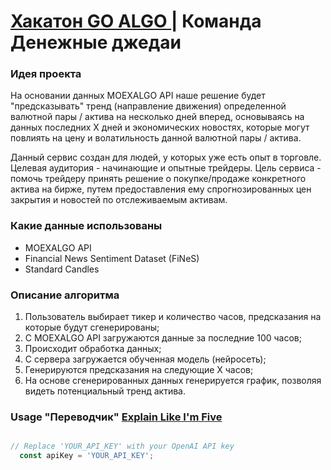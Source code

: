 # [Хакатон GO ALGO ]([url](https://goalgo.ru/)https://goalgo.ru/) | Команда Денежные джедаи

### Идея проекта

На основании данных MOEXALGO API наше решение будет "предсказывать" тренд (направление движения)
определенной валютной пары / актива на несколько дней вперед, основываясь на данных последних X дней и
экономических новостях, которые могут повлиять на цену и волатильность данной валютной
пары / актива.

Данный сервис создан для людей, у которых уже есть опыт в торговле. Целевая аудитория - начинающие и опытные трейдеры.
Цель сервиса - помочь трейдеру принять решение о покупке/продаже конкретного актива на бирже, путем предоставления ему спрогнозированных цен закрытия и новостей по отслеживаемым активам.

### Какие данные использованы
- MOEXALGO API
- Financial News Sentiment Dataset (FiNeS)
- Standard Candles

### Описание алгоритма

1. Пользователь выбирает тикер и количество часов, предсказания на которые будут сгенерированы;
2. С MOEXALGO API загружаются данные за последние 100 часов;
3. Происходит обработка данных;
4. C сервера загружается обученная модель (нейросеть);
5. Генерируются предсказания на следующие X часов;
6. На основе сгенерированных данных генерируется график, позволяя видеть потенциальный тренд актива.

### Usage "Переводчик" [Explain Like I'm Five](https://www.reddit.com/r/explainlikeimfive/)

```javascript

// Replace 'YOUR_API_KEY' with your OpenAI API key
  const apiKey = 'YOUR_API_KEY';

```
